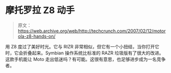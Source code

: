 # 摩托罗拉 Z8 动手

> 原文：<https://web.archive.org/web/http://techcrunch.com/2007/02/12/motorola-z8-hands-on/>

用 Z8 度过了美好时光。它与 RIZR 非常相似，但它有一个小扭结，当你打开它时，它会折叠起来。Symbian 操作系统比标准的 RAZR 垃圾版有了很大的改进。这款手机能让 Moto 走出低迷吗？有可能。这很有意思，也足够进步成为一名竞争者。
